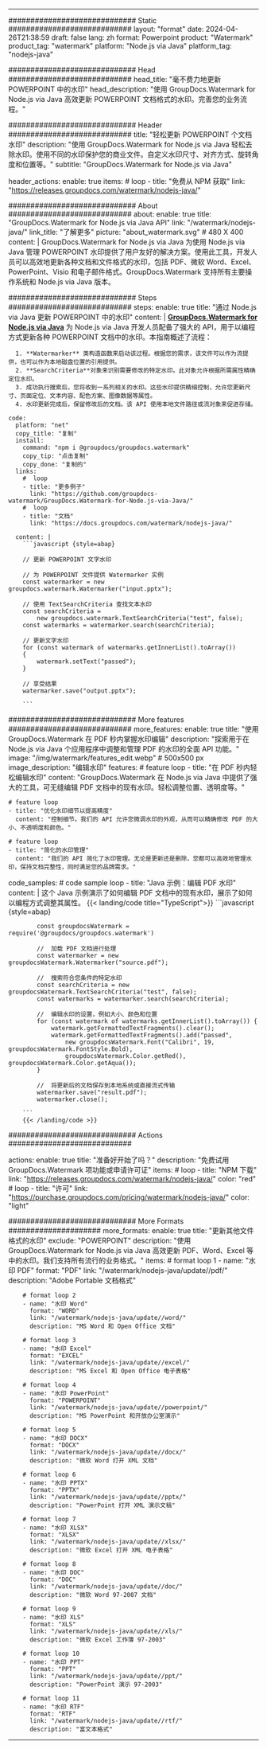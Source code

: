 
---
############################# Static ############################
layout: "format"
date:  2024-04-26T21:38:59
draft: false
lang: zh
format: Powerpoint
product: "Watermark"
product_tag: "watermark"
platform: "Node.js via Java"
platform_tag: "nodejs-java"

############################# Head ############################
head_title: "毫不费力地更新 POWERPOINT 中的水印"
head_description: "使用 GroupDocs.Watermark for Node.js via Java 高效更新 POWERPOINT 文档格式的水印。完善您的业务流程。"

############################# Header ############################
title: "轻松更新 POWERPOINT 个文档水印" 
description: "使用 GroupDocs.Watermark for Node.js via Java 轻松去除水印。使用不同的水印保护您的商业文件。自定义水印尺寸、对齐方式、旋转角度和位置等。"
subtitle: "GroupDocs.Watermark for Node.js via Java" 

header_actions:
  enable: true
  items:
    #  loop
    - title: "免费从 NPM 获取"
      link: "https://releases.groupdocs.com/watermark/nodejs-java/"
      
############################# About ############################
about:
    enable: true
    title: "GroupDocs.Watermark for Node.js via Java API"
    link: "/watermark/nodejs-java/"
    link_title: "了解更多"
    picture: "about_watermark.svg" # 480 X 400
    content: |
       GroupDocs.Watermark for Node.js via Java 为使用 Node.js via Java 管理 POWERPOINT 水印提供了用户友好的解决方案。使用此工具，开发人员可以高效地更新各种文档和文件格式的水印，包括 PDF、微软 Word、Excel、PowerPoint、Visio 和电子邮件格式。GroupDocs.Watermark 支持所有主要操作系统和 Node.js via Java 版本。

############################# Steps ############################
steps:
    enable: true
    title: "通过 Node.js via Java 更新 POWERPOINT 中的水印"
    content: |
      **[GroupDocs.Watermark for Node.js via Java](https://products.groupdocs.com/watermark/nodejs-java/)** 为 Node.js via Java 开发人员配备了强大的 API，用于以编程方式更新各种 POWERPOINT 文档中的水印。本指南概述了流程：
      
      1. **Watermarker** 类构造函数来启动该过程。根据您的需求，该文件可以作为流提供，也可以作为本地磁盘位置的引用提供。
      2. **SearchCriteria**对象来识别需要修改的特定水印。此对象允许根据所需属性精确定位水印。
      3. 成功执行搜索后，您将收到一系列相关的水印。这些水印提供精细控制，允许您更新尺寸、页面定位、文本内容、配色方案、图像数据等属性。
      4. 水印更新完成后，保留修改后的文档。该 API 使用本地文件路径或流对象来促进存储。
   
    code:
      platform: "net"
      copy_title: "复制"
      install:
        command: "npm i @groupdocs/groupdocs.watermark"
        copy_tip: "点击复制"
        copy_done: "复制的"
      links:
        #  loop
        - title: "更多例子"
          link: "https://github.com/groupdocs-watermark/GroupDocs.Watermark-for-Node.js-via-Java/"
        #  loop
        - title: "文档"
          link: "https://docs.groupdocs.com/watermark/nodejs-java/"
          
      content: |
        ```javascript {style=abap}

        // 更新 POWERPOINT 文字水印

        // 为 POWERPOINT 文件提供 Watermarker 实例
        const watermarker = new groupdocs.watermark.Watermarker("input.pptx");

        // 使用 TextSearchCriteria 查找文本水印
        const searchCriteria = 
            new groupdocs.watermark.TextSearchCriteria("test", false);
        const watermarks = watermarker.search(searchCriteria);
        
        // 更新文字水印
        for (const watermark of watermarks.getInnerList().toArray())
        {
            watermark.setText("passed");
        }

        // 享受结果
        watermarker.save("output.pptx");
        
        ```            

############################# More features ############################
more_features:
  enable: true
  title: "使用 GroupDocs.Watermark 在 PDF 秒内掌握水印编辑"
  description: "探索用于在 Node.js via Java 个应用程序中调整和管理 PDF 的水印的全面 API 功能。"
  image: "/img/watermark/features_edit.webp" # 500x500 px
  image_description: "编辑水印"
  features:
    # feature loop
    - title: "在 PDF 秒内轻松编辑水印"
      content: "GroupDocs.Watermark 在 Node.js via Java 中提供了强大的工具，可无缝编辑 PDF 文档中的现有水印。轻松调整位置、透明度等。"

    # feature loop
    - title: "优化水印细节以提高精度"
      content: "控制细节。我们的 API 允许您微调水印的外观，从而可以精确修改 PDF 的大小、不透明度和颜色。"

    # feature loop
    - title: "简化的水印管理"
      content: "我们的 API 简化了水印管理。无论是更新还是删除，您都可以高效地管理水印，保持文档完整性，同时满足您的品牌需求。"
      
  code_samples:
    # code sample loop
    - title: "Java 示例：编辑 PDF 水印"
      content: |
        这个 Java 示例演示了如何编辑 PDF 文档中的现有水印，展示了如何以编程方式调整其属性。
        {{< landing/code title="TypeScript">}}
        ```javascript {style=abap}
        
            const groupdocsWatermark = require('@groupdocs/groupdocs.watermark')

            //  加载 PDF 文档进行处理
            const watermarker = new groupdocsWatermark.Watermarker("source.pdf");

            //  搜索符合您条件的特定水印
            const searchCriteria = new groupdocsWatermark.TextSearchCriteria("test", false);
            const watermarks = watermarker.search(searchCriteria);
  
            //  编辑水印的设置，例如大小、颜色和位置
            for (const watermark of watermarks.getInnerList().toArray()) {
                watermark.getFormattedTextFragments().clear();
                watermark.getFormattedTextFragments().add("passed", 
                    new groupdocsWatermark.Font("Calibri", 19, groupdocsWatermark.FontStyle.Bold), 
                    groupdocsWatermark.Color.getRed(), groupdocsWatermark.Color.getAqua());
            }

            //  将更新后的文档保存到本地系统或直接流式传输
            watermarker.save("result.pdf");
            watermarker.close();

        ```
        {{< /landing/code >}}


############################# Actions ############################

actions:
  enable: true
  title: "准备好开始了吗？"
  description: "免费试用 GroupDocs.Watermark 项功能或申请许可证"
  items:
    #  loop
    - title: "NPM 下载"
      link: "https://releases.groupdocs.com/watermark/nodejs-java/"
      color: "red"
        #  loop
    - title: "许可"
      link: "https://purchase.groupdocs.com/pricing/watermark/nodejs-java/"
      color: "light"


############################# More Formats #####################
more_formats:
    enable: true
    title: "更新其他文件格式的水印"
    exclude: "POWERPOINT"
    description: "使用 GroupDocs.Watermark for Node.js via Java 高效更新 PDF、Word、Excel 等中的水印。我们支持所有流行的业务格式。"
    items: 
        # format loop 1
        - name: "水印 PDF"
          format: "PDF"
          link: "/watermark/nodejs-java/update//pdf/"
          description: "Adobe Portable 文档格式"

        # format loop 2
        - name: "水印 Word"
          format: "WORD"
          link: "/watermark/nodejs-java/update//word/"
          description: "MS Word 和 Open Office 文档"
          
        # format loop 3
        - name: "水印 Excel"
          format: "EXCEL"
          link: "/watermark/nodejs-java/update//excel/"
          description: "MS Excel 和 Open Office 电子表格"

        # format loop 4
        - name: "水印 PowerPoint"
          format: "POWERPOINT"
          link: "/watermark/nodejs-java/update//powerpoint/"
          description: "MS PowerPoint 和开放办公室演示"

        # format loop 5
        - name: "水印 DOCX"
          format: "DOCX"
          link: "/watermark/nodejs-java/update//docx/"
          description: "微软 Word 打开 XML 文档"
          
        # format loop 6
        - name: "水印 PPTX"
          format: "PPTX"
          link: "/watermark/nodejs-java/update//pptx/"
          description: "PowerPoint 打开 XML 演示文稿"
          
        # format loop 7
        - name: "水印 XLSX"
          format: "XLSX"
          link: "/watermark/nodejs-java/update//xlsx/"
          description: "微软 Excel 打开 XML 电子表格"

        # format loop 8
        - name: "水印 DOC"
          format: "DOC"
          link: "/watermark/nodejs-java/update//doc/"
          description: "微软 Word 97-2007 文档"

        # format loop 9
        - name: "水印 XLS"
          format: "XLS"
          link: "/watermark/nodejs-java/update//xls/"
          description: "微软 Excel 工作簿 97-2003"

        # format loop 10
        - name: "水印 PPT"
          format: "PPT"
          link: "/watermark/nodejs-java/update//ppt/"
          description: "PowerPoint 演示 97-2003"

        # format loop 11
        - name: "水印 RTF"
          format: "RTF"
          link: "/watermark/nodejs-java/update//rtf/"
          description: "富文本格式"

---